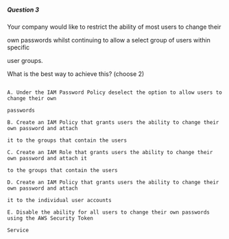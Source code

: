 ##### Question 3


Your company would like to restrict the ability of most users to change their

own passwords whilst continuing to allow a select group of users within specific

user groups.


What is the best way to achieve this? (choose 2)


```

A. Under the IAM Password Policy deselect the option to allow users to change their own

passwords

B. Create an IAM Policy that grants users the ability to change their own password and attach

it to the groups that contain the users

C. Create an IAM Role that grants users the ability to change their own password and attach it

to the groups that contain the users

D. Create an IAM Policy that grants users the ability to change their own password and attach

it to the individual user accounts

E. Disable the ability for all users to change their own passwords using the AWS Security Token

Service

```

